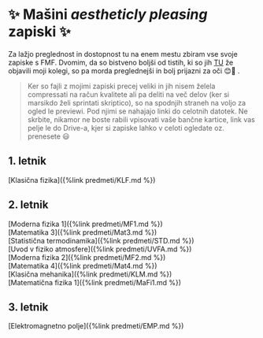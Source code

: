 # ✨ Mašini *aestheticly pleasing* zapiski ✨
Za lažjo preglednost in dostopnost tu na enem mestu zbiram vse svoje zapiske s FMF. Dvomim, da so bistveno boljši od tistih, ki so jih [TU](https://github.com/gregpr07/FMF?fbclid=IwAR0qWpr2IFPi6I5SZl89dknQyh2lWYJlY7zw_cDYJjU3Cm-CVreHNT7BL3I) že objavili moji kolegi, so pa morda preglednejši in bolj prijazni za oči 😊🌺 .

> Ker so fajli z mojimi zapiski precej veliki in jih nisem želela compressati na račun kvalitete ali pa deliti na več delov (ker si marsikdo želi sprintati skriptico), so na spodnjih straneh na voljo za ogled le previewi. Pod njimi se nahajajo linki do celotnih datotek. Ne skrbite, nikamor ne boste rabili vpisovati vaše bančne kartice, link vas pelje le do Drive-a, kjer si zapiske lahko v celoti ogledate oz. prenesete 😃

## 1. letnik
[Klasična fizika]({%link predmeti/KLF.md %})

## 2. letnik
[Moderna fizika 1]({%link predmeti/MF1.md %}) \
[Matematika 3]({%link predmeti/Mat3.md %}) \
[Statistična termodinamika]({%link predmeti/STD.md %}) \
[Uvod v fiziko atmosfere]({%link predmeti/UVFA.md %}) \
[Moderna fizika 2]({%link predmeti/MF2.md %}) \
[Matematika 4]({%link predmeti/Mat4.md %}) \
[Klasična mehanika]({%link predmeti/KLM.md %}) \
[Matematična fizika 1]({%link predmeti/MaFi1.md %}) 

## 3. letnik
[Elektromagnetno polje]({%link predmeti/EMP.md %})
